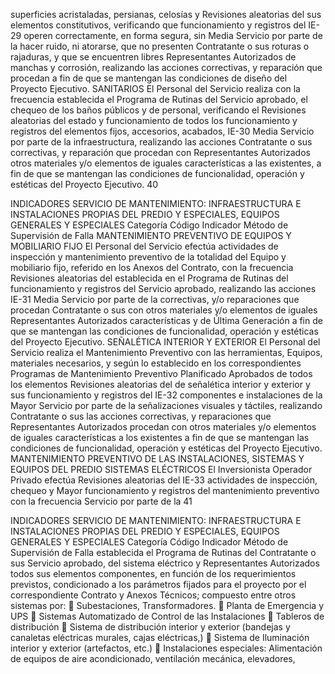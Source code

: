 superficies acristaladas, persianas, celosías y Revisiones aleatorias del
sus elementos constitutivos, verificando que funcionamiento y registros del
IE-29 operen correctamente, en forma segura, sin Media Servicio por parte de la
hacer ruido, ni atorarse, que no presenten Contratante o sus
roturas o rajaduras, y que se encuentren libres Representantes Autorizados
de manchas y corrosión, realizando las
acciones correctivas, y reparación que
procedan a fin de que se mantengan las
condiciones de diseño del Proyecto Ejecutivo.
SANITARIOS
El Personal del Servicio realiza con la
frecuencia establecida el Programa de Rutinas
del Servicio aprobado, el chequeo de los
baños públicos y de personal, verificando el
Revisiones aleatorias del
estado y funcionamiento de todos los
funcionamiento y registros del
elementos fijos, accesorios, acabados,
IE-30 Media Servicio por parte de la
infraestructura, realizando las acciones
Contratante o sus
correctivas, y reparación que procedan con
Representantes Autorizados
otros materiales y/o elementos de iguales
características a las existentes, a fin de que se
mantengan las condiciones de funcionalidad,
operación y estéticas del Proyecto Ejecutivo.
40

INDICADORES SERVICIO DE MANTENIMIENTO: INFRAESTRUCTURA E INSTALACIONES
PROPIAS DEL PREDIO Y ESPECIALES, EQUIPOS GENERALES Y ESPECIALES
Categoría
Código Indicador Método de Supervisión
de Falla
MANTENIMIENTO PREVENTIVO DE EQUIPOS Y MOBILIARIO FIJO
El Personal del Servicio efectúa actividades de
inspección y mantenimiento preventivo de la
totalidad del Equipo y mobiliario fijo, referido
en los Anexos del Contrato, con la frecuencia
Revisiones aleatorias del
establecida en el Programa de Rutinas del
funcionamiento y registros del
Servicio aprobado, realizando las acciones
IE-31 Media Servicio por parte de la
correctivas, y/o reparaciones que procedan
Contratante o sus
con otros materiales y/o elementos de iguales
Representantes Autorizados
características y de Última Generación a fin de
que se mantengan las condiciones de
funcionalidad, operación y estéticas del
Proyecto Ejecutivo.
SEÑALÉTICA INTERIOR Y EXTERIOR
El Personal del Servicio realiza el
Mantenimiento Preventivo con las
herramientas, Equipos, materiales necesarios,
y según lo establecido en los correspondientes
Programas de Mantenimiento Preventivo
Planificado Aprobados de todos los elementos Revisiones aleatorias del
de señalética interior y exterior y sus funcionamiento y registros del
IE-32 componentes e instalaciones de la Mayor Servicio por parte de la
señalizaciones visuales y táctiles, realizando Contratante o sus
las acciones correctivas, y reparaciones que Representantes Autorizados
procedan con otros materiales y/o elementos
de iguales características a los existentes a fin
de que se mantengan las condiciones de
funcionalidad, operación y estéticas del
Proyecto Ejecutivo.
MANTENIMIENTO PREVENTIVO DE LAS INSTALACIONES, SISTEMAS Y EQUIPOS DEL PREDIO
SISTEMAS ELÉCTRICOS
El Inversionista Operador Privado efectúa Revisiones aleatorias del
IE-33 actividades de inspección, chequeo y Mayor funcionamiento y registros del
mantenimiento preventivo con la frecuencia Servicio por parte de la
41

INDICADORES SERVICIO DE MANTENIMIENTO: INFRAESTRUCTURA E INSTALACIONES
PROPIAS DEL PREDIO Y ESPECIALES, EQUIPOS GENERALES Y ESPECIALES
Categoría
Código Indicador Método de Supervisión
de Falla
establecida el Programa de Rutinas del Contratante o sus
Servicio aprobado, del sistema eléctrico y Representantes Autorizados
todos sus elementos componentes, en función
de los requerimientos previstos, condicionado
a los parámetros fijados para el proyecto por el
correspondiente Contrato y Anexos Técnicos;
compuesto entre otros sistemas por:
 Subestaciones, Transformadores.
 Planta de Emergencia y UPS
 Sistemas Automatizado de Control de
las Instalaciones
 Tableros de distribución
 Sistema de distribución interior y
exterior (bandejas y canaletas
eléctricas murales, cajas eléctricas,)
 Sistema de Iluminación interior y
exterior (artefactos, etc.)
 Instalaciones especiales: Alimentación
de equipos de aire acondicionado,
ventilación mecánica, elevadores,

